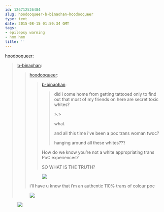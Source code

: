 ```yaml
---
id: 126712526484
slug: hoodooqueer-b-binaohan-hoodooqueer
type: text
date: 2015-08-15 01:50:34 GMT
tags:
- epilepsy warning
- hmm hmm
title: ''
---
```

<p><a class="tumblr_blog" href="http://hoodooqueer.tumblr.com/post/126712049874">hoodooqueer</a>:</p>
<blockquote>
<p><a class="tumblr_blog" href="http://b-binaohan.tumblr.com/post/126711934369">b-binaohan</a>:</p>
<blockquote>
<p><a class="tumblr_blog" href="http://hoodooqueer.tumblr.com/post/126710487604">hoodooqueer</a>:</p>
<blockquote>
<p><a class="tumblr_blog" href="http://b-binaohan.tumblr.com/post/126710400919">b-binaohan</a>:</p>
<blockquote>
<p>did i come home from getting tattooed only to find out that most of my friends on here are secret toxic whites?</p>
<p>&gt;.&gt;</p>
<p>what.&nbsp;</p>
<p>and all this time i&rsquo;ve been a poc trans woman twoc?&nbsp;</p>
<p>hanging around all these whites???</p>
</blockquote>
<p>How do we know you&rsquo;re not a white appropriating trans PoC experiences?</p>
<p>SO WHAT IS THE TRUTH?</p>
</blockquote>
<figure class="tmblr-full" data-orig-height="300" data-orig-width="500"><img src="https://31.media.tumblr.com/be794f70884a56b12b67136a124a8cd8/tumblr_inline_nt3omv5IbQ1rdzs46_500.gif" data-orig-height="300" data-orig-width="500"></figure><p>i&rsquo;ll have u know that i&rsquo;m an authentic 110% trans of colour poc</p>
</blockquote>
<figure class="tmblr-full" data-orig-height="348" data-orig-width="618"><img src="https://38.media.tumblr.com/cb00c8de36348ad852cdbc19463a1544/tumblr_inline_nt3orjSHDC1qfzb2v_540.gif" data-orig-height="348" data-orig-width="618"></figure>
</blockquote>

<figure data-orig-height="200" data-orig-width="245"><img src="https://31.media.tumblr.com/230a5410d1fafeadf5da9aac05d1d7d8/tumblr_inline_nt3p3lb5k61rdzs46_500.gif" data-orig-height="200" data-orig-width="245"></figure>